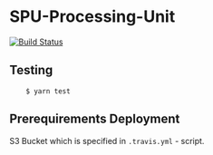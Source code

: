# SPU-Processing-Unit

[![Build Status](https://travis-ci.com/rkram3r/spu.processing-unit.svg?token=SeYH39q643bu3sRAgn3K&branch=master)](https://travis-ci.com/rkram3r/spu.processing-unit)

## Testing

        $ yarn test

## Prerequirements Deployment

S3 Bucket which is specified in `.travis.yml` - script.
